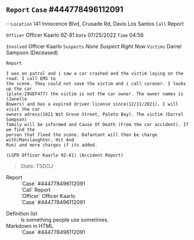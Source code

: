 `Report`
`Case` #444778496112091
---
⋅⋅⋅`Location` 141 Innocence Blvd, Crusade Rd, Davis Los Santos
`Call` Report

`Officer` Officer Kaarlo 9Z-81
`Date` 07/25/2022 `Time` 04:59

`Involved` Officer Kaarlo
`Suspects` *None Suspect Right Now*
`Victims` Darrel Sampson (Deceased)

`Report`
```
I was on patrol and i saw a car crashed and the victim laying on the road. I call EMS to
the scene. They could not save the victim and i call coroner. I looks up the car
(plate:29GEF477) the victim is not the car owner. The owner names is (Janelle
Bowers) and has a expired driver license since(12/11/2021). I will visit the car
owners adress(1621 Wst Grove Street, Paleto Bay). The victim (Darrel Sampson)
family will be informed and Cause Of Death (From the car accident). If we find the
person that fleed the scene. Dafantant will then be charge with(Manslaughter, Hit And
Run) and more charges if its added.

(LSPD Officer Kaarlo 9Z-81) (Accident Report)
```
> State: TSDOJ

<dl>
  <dt>Report</dt>
  <dd>`Case` #444778496112091</dd>
  <dd>`Call` Report</dd>
  <dd>`Officer` Officer Kaarlo</dd>
  <dd>`Case` #444778496112091</dd>
</dl>

<dl>
  <dt>Definition list</dt>
  <dd>Is something people use sometimes.</dd>

  <dt>Markdown in HTML</dt>
  <dd>`Case` #444778496112091</dd>
</dl>
